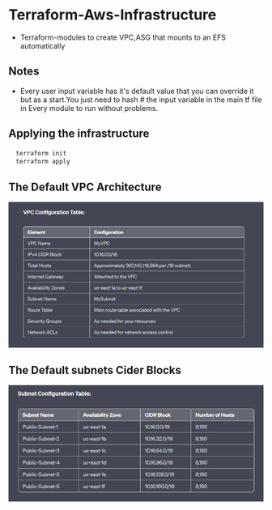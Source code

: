 
# Terraform-Aws-Infrastructure


- Terraform-modules to create VPC,ASG that mounts to an EFS automatically

## Notes
- Every user input variable has it's default value that you can override it but as a start.You just need to hash # the input variable in the main tf file in Every module to run without problems.


## Applying the infrastructure 


 

```bash
  terraform init
  terraform apply 
```
    
##  The Default VPC Architecture 

![](./images/vpc.png)


##  The Default subnets Cider Blocks 

![](./images/subnets.png)

